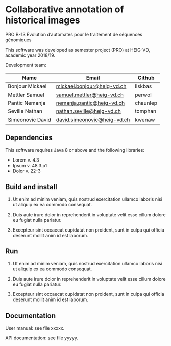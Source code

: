 # Collaborative annotation of historical images

PRO B-13 Évolution d’automates pour le traitement de séquences génomiques

This software was developed as semester project (PRO) at HEIG-VD,
academic year 2018/19.

Development team:

| Name                                 | Email                        | Github   |
|--------------------------------------|------------------------------|----------|
| Bonjour Mickael                      | mickael.bonjour@heig-vd.ch   | liskbas  |
| Mettler Samuel                       | samuel.mettler@heig-vd.ch    | perwol   |
| Pantic Nemanja                       | nemanja.pantic@heig-vd.ch    | chaunlep |
| Seville Nathan                       | nathan.seville@heig-vd.ch    | tomphan  |
| Simeonovic David                     | david.simeonovic@heig-vd.ch  | kwenaw   |

## Dependencies

This software requires Java 8 or above and the following libraries:

* Lorem v. 4.3
* Ipsum v. 48.3.p1
* Dolor v. 22-3

## Build and install

1. Ut enim ad minim veniam, quis nostrud exercitation ullamco laboris
   nisi ut aliquip ex ea commodo consequat.

2. Duis aute irure dolor in reprehenderit in voluptate velit esse
   cillum dolore eu fugiat nulla pariatur.

3. Excepteur sint occaecat cupidatat non proident, sunt in culpa qui
   officia deserunt mollit anim id est laborum.

## Run

1. Ut enim ad minim veniam, quis nostrud exercitation ullamco laboris
   nisi ut aliquip ex ea commodo consequat.

2. Duis aute irure dolor in reprehenderit in voluptate velit esse
   cillum dolore eu fugiat nulla pariatur.

3. Excepteur sint occaecat cupidatat non proident, sunt in culpa qui
   officia deserunt mollit anim id est laborum.

## Documentation

User manual: see file xxxxx.

API documentation: see file yyyyy.

